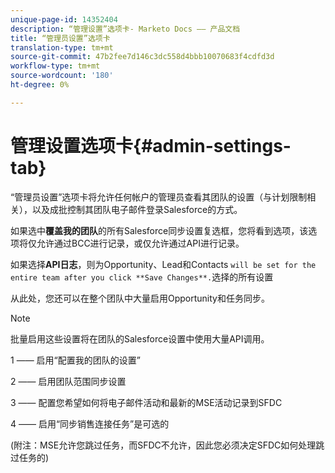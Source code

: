 ```yaml
---
unique-page-id: 14352404
description: “管理设置”选项卡- Marketo Docs —— 产品文档
title: “管理员设置”选项卡
translation-type: tm+mt
source-git-commit: 47b2fee7d146c3dc558d4bbb10070683f4cdfd3d
workflow-type: tm+mt
source-wordcount: '180'
ht-degree: 0%

---
```



# 管理设置选项卡{#admin-settings-tab}

“管理员设置”选项卡将允许任何帐户的管理员查看其团队的设置（与计划限制相关），以及成批控制其团队电子邮件登录Salesforce的方式。

如果选中&#x200B;**覆盖我的团队**&#x200B;的所有Salesforce同步设置复选框，您将看到选项，该选项将仅允许通过BCC进行记录，或仅允许通过API进行记录。

如果选择&#x200B;**API日志**，则为Opportunity、Lead和Contacts `will be set for the entire team after you click **Save Changes**.`选择的所有设置

从此处，您还可以在整个团队中大量启用Opportunity和任务同步。

>[!NOTE]
>
>批量启用这些设置将在团队的Salesforce设置中使用大量API调用。

1 —— 启用“配置我的团队的设置”

2 —— 启用团队范围同步设置

3 —— 配置您希望如何将电子邮件活动和最新的MSE活动记录到SFDC

4 —— 启用“同步销售连接任务”是可选的

(附注：MSE允许您跳过任务，而SFDC不允许，因此您必须决定SFDC如何处理跳过任务的)
